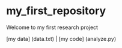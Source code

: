# my_first_repository

Welcome to my first research project

[my data] (data.txt) | [my code] (analyze.py)
